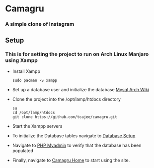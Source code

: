 # Camagru
### A simple clone of Instagram

## Setup
### This is for setting the project to run on Arch Linux Manjaro using Xampp
- Install Xampp
    ```
    sudo pacman -S xampp
    ```
- Set up a database user and initialize the database
    [Mysql Arch Wiki](https://wiki.archlinux.org/index.php/PHP#MySQL/MariaDB)

- Clone the project into the /opt/lamp/htdocs directory
    ```
    su
    cd /opt/lamp/htdocs
    git clone https://github.com/tcajee/camagru.git
    ```
- Start the Xampp servers

- To initialize the Database tables navigate to [Database Setup](https://localhost/camagru/config/setup.php)

- Navigate to [PHP Myadmin](https://localhost/phpmyadmin/) to verify that the database has been populated

- Finally, navigate to [Camagru Home](https://localhost/camagru/) to start using the site.
